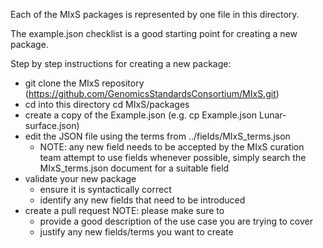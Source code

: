 Each of the MIxS packages is represented by one file in this directory.

The example.json checklist is a good starting point for creating a new package.

Step by step instructions for creating a new package:

- git clone the MIxS repository (https://github.com/GenomicsStandardsConsortium/MIxS.git)
- cd into this directory cd MIxS/packages
- create a copy of the Example.json (e.g. cp Example.json Lunar-surface.json)
- edit the JSON file using the terms from ../fields/MIxS_terms.json
	- NOTE: any new field needs to be accepted by the MIxS curation team
		attempt to use fields whenever possible, simply search the MIxS_terms.json document for a suitable field
- validate your new package
	- ensure it is syntactically correct
	- identify any new fields that need to be introduced
- create a pull request
	NOTE: please make sure to
	- provide a good description of the use case you are trying to cover
	- justify any new fields/terms you want to create


